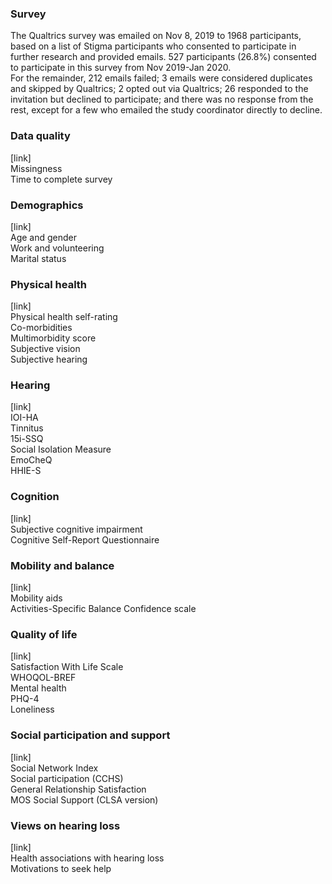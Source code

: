 
### Survey
The Qualtrics survey was emailed on Nov 8, 2019 to 1968 participants, based on a list of Stigma participants who consented to participate in further research and provided emails. 527 participants (26.8%) consented to participate in this survey from Nov 2019-Jan 2020.   
For the remainder, 212 emails failed; 3 emails were considered duplicates and skipped by Qualtrics; 2 opted out via Qualtrics; 26 responded to the invitation but declined to participate; and there was no response from the rest, except for a few who emailed the study coordinator directly to decline.   

### Data quality
[link]  
Missingness  
Time to complete survey  

### Demographics
[link]  
Age and gender  
Work and volunteering  
Marital status  

### Physical health
[link]  
Physical health self-rating  
Co-morbidities  
Multimorbidity score  
Subjective vision  
Subjective hearing  

### Hearing
[link]  
IOI-HA  
Tinnitus  
15i-SSQ  
Social Isolation Measure  
EmoCheQ  
HHIE-S  

###  Cognition 
[link]  
Subjective cognitive impairment  
Cognitive Self-Report Questionnaire  

### Mobility and balance
[link]  
Mobility aids  
Activities-Specific Balance Confidence scale  

### Quality of life
[link]  
Satisfaction With Life Scale  
WHOQOL-BREF  
Mental health  
PHQ-4  
Loneliness  

### Social participation and support
[link]  
Social Network Index  
Social participation (CCHS)  
General Relationship Satisfaction  
MOS Social Support (CLSA version)  

### Views on hearing loss
[link]  
Health associations with hearing loss  
Motivations to seek help  








